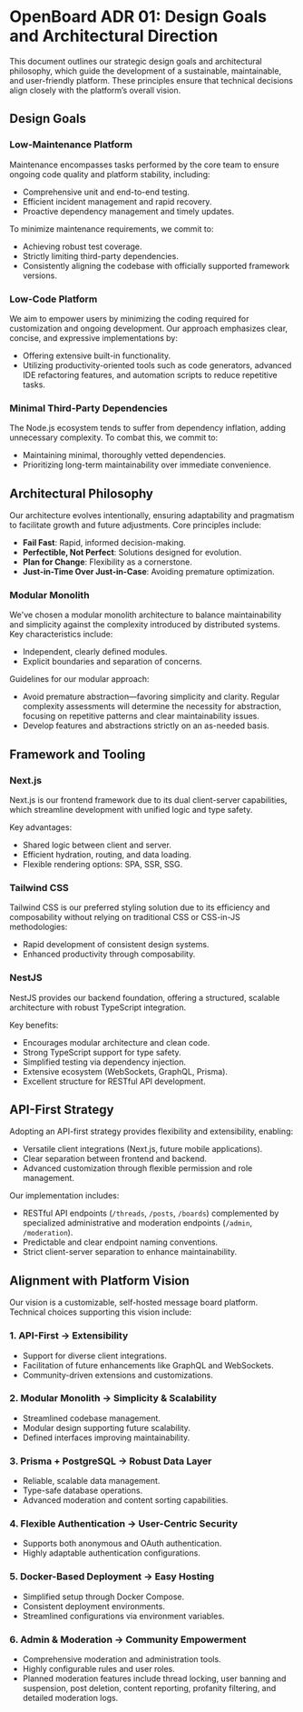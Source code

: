 # **OpenBoard ADR 01:** Design Goals and Architectural Direction

This document outlines our strategic design goals and architectural philosophy, which guide the development of a sustainable, maintainable, and user-friendly platform. These principles ensure that technical decisions align closely with the platform’s overall vision.

## Design Goals

### Low-Maintenance Platform

Maintenance encompasses tasks performed by the core team to ensure ongoing code quality and platform stability, including:

- Comprehensive unit and end-to-end testing.
- Efficient incident management and rapid recovery.
- Proactive dependency management and timely updates.

To minimize maintenance requirements, we commit to:

- Achieving robust test coverage.
- Strictly limiting third-party dependencies.
- Consistently aligning the codebase with officially supported framework versions.

### Low-Code Platform

We aim to empower users by minimizing the coding required for customization and ongoing development. Our approach emphasizes clear, concise, and expressive implementations by:

- Offering extensive built-in functionality.
- Utilizing productivity-oriented tools such as code generators, advanced IDE refactoring features, and automation scripts to reduce repetitive tasks.

### Minimal Third-Party Dependencies

The Node.js ecosystem tends to suffer from dependency inflation, adding unnecessary complexity. To combat this, we commit to:

- Maintaining minimal, thoroughly vetted dependencies.
- Prioritizing long-term maintainability over immediate convenience.

## Architectural Philosophy

Our architecture evolves intentionally, ensuring adaptability and pragmatism to facilitate growth and future adjustments. Core principles include:

- **Fail Fast**: Rapid, informed decision-making.
- **Perfectible, Not Perfect**: Solutions designed for evolution.
- **Plan for Change**: Flexibility as a cornerstone.
- **Just-in-Time Over Just-in-Case**: Avoiding premature optimization.

### Modular Monolith

We've chosen a modular monolith architecture to balance maintainability and simplicity against the complexity introduced by distributed systems. Key characteristics include:

- Independent, clearly defined modules.
- Explicit boundaries and separation of concerns.

Guidelines for our modular approach:

- Avoid premature abstraction—favoring simplicity and clarity. Regular complexity assessments will determine the necessity for abstraction, focusing on repetitive patterns and clear maintainability issues.
- Develop features and abstractions strictly on an as-needed basis.

## Framework and Tooling

### Next.js

Next.js is our frontend framework due to its dual client-server capabilities, which streamline development with unified logic and type safety.

Key advantages:

- Shared logic between client and server.
- Efficient hydration, routing, and data loading.
- Flexible rendering options: SPA, SSR, SSG.

### Tailwind CSS

Tailwind CSS is our preferred styling solution due to its efficiency and composability without relying on traditional CSS or CSS-in-JS methodologies:

- Rapid development of consistent design systems.
- Enhanced productivity through composability.

### NestJS

NestJS provides our backend foundation, offering a structured, scalable architecture with robust TypeScript integration.

Key benefits:

- Encourages modular architecture and clean code.
- Strong TypeScript support for type safety.
- Simplified testing via dependency injection.
- Extensive ecosystem (WebSockets, GraphQL, Prisma).
- Excellent structure for RESTful API development.

## API-First Strategy

Adopting an API-first strategy provides flexibility and extensibility, enabling:

- Versatile client integrations (Next.js, future mobile applications).
- Clear separation between frontend and backend.
- Advanced customization through flexible permission and role management.

Our implementation includes:

- RESTful API endpoints (`/threads`, `/posts`, `/boards`) complemented by specialized administrative and moderation endpoints (`/admin`, `/moderation`).
- Predictable and clear endpoint naming conventions.
- Strict client-server separation to enhance maintainability.

## Alignment with Platform Vision

Our vision is a customizable, self-hosted message board platform. Technical choices supporting this vision include:

### 1. API-First → Extensibility

- Support for diverse client integrations.
- Facilitation of future enhancements like GraphQL and WebSockets.
- Community-driven extensions and customizations.

### 2. Modular Monolith → Simplicity & Scalability

- Streamlined codebase management.
- Modular design supporting future scalability.
- Defined interfaces improving maintainability.

### 3. Prisma + PostgreSQL → Robust Data Layer

- Reliable, scalable data management.
- Type-safe database operations.
- Advanced moderation and content sorting capabilities.

### 4. Flexible Authentication → User-Centric Security

- Supports both anonymous and OAuth authentication.
- Highly adaptable authentication configurations.

### 5. Docker-Based Deployment → Easy Hosting

- Simplified setup through Docker Compose.
- Consistent deployment environments.
- Streamlined configurations via environment variables.

### 6. Admin & Moderation → Community Empowerment

- Comprehensive moderation and administration tools.
- Highly configurable rules and user roles.
- Planned moderation features include thread locking, user banning and suspension, post deletion, content reporting, profanity filtering, and detailed moderation logs.
